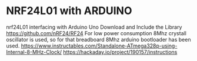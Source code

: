 # NRF24L01 with ARDUINO
nrf24L01 interfacing with Arduino Uno
Download and Include the Library
https://github.com/nRF24/RF24
For low power consumption 8Mhz crystall oscillator is used, so for that breadboard 8Mhz arduino bootloader has been used.
https://www.instructables.com/Standalone-ATmega328p-using-Internal-8-MHz-Clock/
https://hackaday.io/project/190157/instructions
